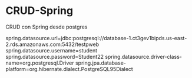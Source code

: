 # CRUD-Spring
CRUD con Spring desde postgres

spring.datasource.url=jdbc:postgresql://database-1.ct3gev1bipds.us-east-2.rds.amazonaws.com:5432/testpweb
spring.datasource.username=student
spring.datasource.password=Student22
spring.datasource.driver-class-name=org.postgresql.Driver
spring.jpa.database-platform=org.hibernate.dialect.PostgreSQL95Dialect
